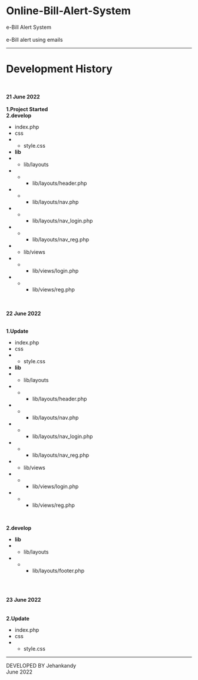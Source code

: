 # Online-Bill-Alert-System
e-Bill Alert System  
<br>
e-Bill alert using emails


************************************************

# Development History<br>
<br>


<b>21 June 2022</b><br><br>
<b>1.Project Started<br></b>
<b>2.develop <br></b>
  - index.php <br>
  - css <br>
  - - style.css<br>
  - <b>lib</b> <br>
  - - lib/layouts <br>
  - - - lib/layouts/header.php<br>
  - - - lib/layouts/nav.php<br>
  - - - lib/layouts/nav_login.php<br>
  - - - lib/layouts/nav_reg.php<br>
  - - lib/views<br>
  - - - lib/views/login.php<br>
  - - - lib/views/reg.php<br>


<br><br>
<b>22 June 2022</b><br><br>

<b>1.Update</b>
  - index.php <br>
  - css <br>
  - - style.css<br>
  - <b>lib</b> <br>
  - - lib/layouts <br>
  - - - lib/layouts/header.php<br>
  - - - lib/layouts/nav.php<br>
  - - - lib/layouts/nav_login.php<br>
  - - - lib/layouts/nav_reg.php<br>
  - - lib/views<br>
  - - - lib/views/login.php<br>
  - - - lib/views/reg.php<br>

<br>


<b>2.develop <br></b>
  - <b>lib</b> <br>
  - - lib/layouts <br>
  - - - lib/layouts/footer.php<br>



<br><br>

<b>23 June 2022</b><br><br>
<br>
<b>2.Update <br></b>
  - index.php <br>
  - css <br>
  - - style.css<br>
  


***********************************************


DEVELOPED BY Jehankandy<br>
June 2022
